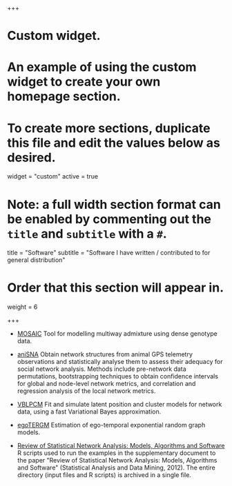 +++
# Custom widget.
# An example of using the custom widget to create your own homepage section.
# To create more sections, duplicate this file and edit the values below as desired.
widget = "custom"
active = true

# Note: a full width section format can be enabled by commenting out the `title` and `subtitle` with a `#`.
title = "Software"
subtitle = "Software I have written / contributed to for general distribution"

# Order that this section will appear in.
weight = 6

+++

- <a href="https://maths.ucd.ie/~mst/MOSAIC/" target=_blank>MOSAIC</a> Tool for modelling multiway admixture using dense genotype data. 

- <a href="https://cran.r-project.org/web/packages/aniSNA/" target=_blank>aniSNA</a> Obtain network structures from animal GPS telemetry observations and statistically analyse them to assess their adequacy for social network analysis. Methods include pre-network data permutations, bootstrapping techniques to obtain confidence intervals for global and node-level network metrics, and correlation and regression analysis of the local network metrics.
- <a href="https://cran.r-project.org/web/packages/VBLPCM/" target=_blank>VBLPCM</a> Fit and simulate latent position and cluster models for network data, using a fast Variational Bayes approximation.
- <a href="https://cran.r-project.org/web/packages/egoTERGM/" target=_blank>egoTERGM</a> Estimation of ego-temporal exponential random graph models.
- <a href="https://maths.ucd.ie/~mst/networks/R/supplement.zip" target=_blank>Review of Statistical Network Analysis: Models, Algorithms and Software</a>
R scripts used to run the examples in the supplementary document 
to the paper "Review of Statistical Network Analysis: Models, Algorithms and Software" (Statistical Analysis and Data Mining, 2012). 
The entire directory (input files and R scripts) is archived in a single file. 
